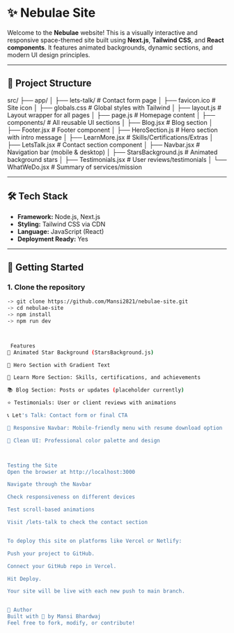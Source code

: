 # ✨ Nebulae Site

Welcome to the **Nebulae** website! This is a visually interactive and responsive space-themed site built using **Next.js**, **Tailwind CSS**, and **React components**. It features animated backgrounds, dynamic sections, and modern UI design principles.

---

## 📁 Project Structure

src/
├── app/
│ ├── lets-talk/ # Contact form page
│ ├── favicon.ico # Site icon
│ ├── globals.css # Global styles with Tailwind
│ ├── layout.js # Layout wrapper for all pages
│ ├── page.js # Homepage content
│
├── components/ # All reusable UI sections
│ ├── Blog.jsx # Blog section
│ ├── Footer.jsx # Footer component
│ ├── HeroSection.js # Hero section with intro message
│ ├── LearnMore.jsx # Skills/Certifications/Extras
│ ├── LetsTalk.jsx # Contact section component
│ ├── Navbar.jsx # Navigation bar (mobile & desktop)
│ ├── StarsBackground.js # Animated background stars
│ ├── Testimonials.jsx # User reviews/testimonials
│ └── WhatWeDo.jsx # Summary of services/mission

---

## 🛠️ Tech Stack

- **Framework:** Node.js, Next.js
- **Styling:** Tailwind CSS via CDN
- **Language:** JavaScript (React)
- **Deployment Ready:** Yes

---

## 🚀 Getting Started

### 1. Clone the repository

```bash
-> git clone https://github.com/Mansi2821/nebulae-site.git
-> cd nebulae-site
-> npm install
-> npm run dev



 Features
🔭 Animated Star Background (StarsBackground.js)

🎯 Hero Section with Gradient Text

🧠 Learn More Section: Skills, certifications, and achievements

📚 Blog Section: Posts or updates (placeholder currently)

⭐ Testimonials: User or client reviews with animations

📞 Let's Talk: Contact form or final CTA

🧭 Responsive Navbar: Mobile-friendly menu with resume download option

🎨 Clean UI: Professional color palette and design



Testing the Site
Open the browser at http://localhost:3000

Navigate through the Navbar

Check responsiveness on different devices

Test scroll-based animations

Visit /lets-talk to check the contact section


To deploy this site on platforms like Vercel or Netlify:

Push your project to GitHub.

Connect your GitHub repo in Vercel.

Hit Deploy.

Your site will be live with each new push to main branch.


🙌 Author
Built with 💙 by Mansi Bhardwaj
Feel free to fork, modify, or contribute!